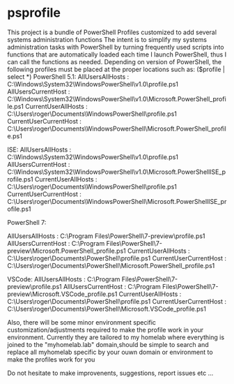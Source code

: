 # psprofile
This project is a bundle of PowerShell Profiles customized to add several systems administration functions
The intent is to simplify my systems administration tasks with PowerShell by turning frequently used scripts into functions that are automatically loaded each time I launch PowerShell, thus I can call the functions as needed.
Depending on version of PowerShell, the following profiles must be placed at the proper locations such as:
($profile | select *)
PowerShell 5.1:
AllUsersAllHosts       : C:\Windows\System32\WindowsPowerShell\v1.0\profile.ps1
AllUsersCurrentHost    : C:\Windows\System32\WindowsPowerShell\v1.0\Microsoft.PowerShell_profile.ps1
CurrentUserAllHosts    : C:\Users\roger\Documents\WindowsPowerShell\profile.ps1
CurrentUserCurrentHost : C:\Users\roger\Documents\WindowsPowerShell\Microsoft.PowerShell_profile.ps1

ISE:
AllUsersAllHosts       : C:\Windows\System32\WindowsPowerShell\v1.0\profile.ps1
AllUsersCurrentHost    : C:\Windows\System32\WindowsPowerShell\v1.0\Microsoft.PowerShellISE_profile.ps1
CurrentUserAllHosts    : C:\Users\roger\Documents\WindowsPowerShell\profile.ps1
CurrentUserCurrentHost : C:\Users\roger\Documents\WindowsPowerShell\Microsoft.PowerShellISE_profile.ps1

PowerShell 7:

AllUsersAllHosts       : C:\Program Files\PowerShell\7-preview\profile.ps1
AllUsersCurrentHost    : C:\Program Files\PowerShell\7-preview\Microsoft.PowerShell_profile.ps1
CurrentUserAllHosts    : C:\Users\roger\Documents\PowerShell\profile.ps1
CurrentUserCurrentHost : C:\Users\roger\Documents\PowerShell\Microsoft.PowerShell_profile.ps1

VSCode:
AllUsersAllHosts       : C:\Program Files\PowerShell\7-preview\profile.ps1
AllUsersCurrentHost    : C:\Program Files\PowerShell\7-preview\Microsoft.VSCode_profile.ps1
CurrentUserAllHosts    : C:\Users\roger\Documents\PowerShell\profile.ps1
CurrentUserCurrentHost : C:\Users\roger\Documents\PowerShell\Microsoft.VSCode_profile.ps1

Also, there will be some minor environment specific customization/adjustments required to make the profile work in your environment.
Currently they are tailored to my homelab where everything is joined to the "myhomelab.lab" domain,should be simple to search and replace all myhomelab specific by your ouwn domain or environment to make the profiles work for you

Do not hesitate to make improvenents, suggestions, report issues etc ...


